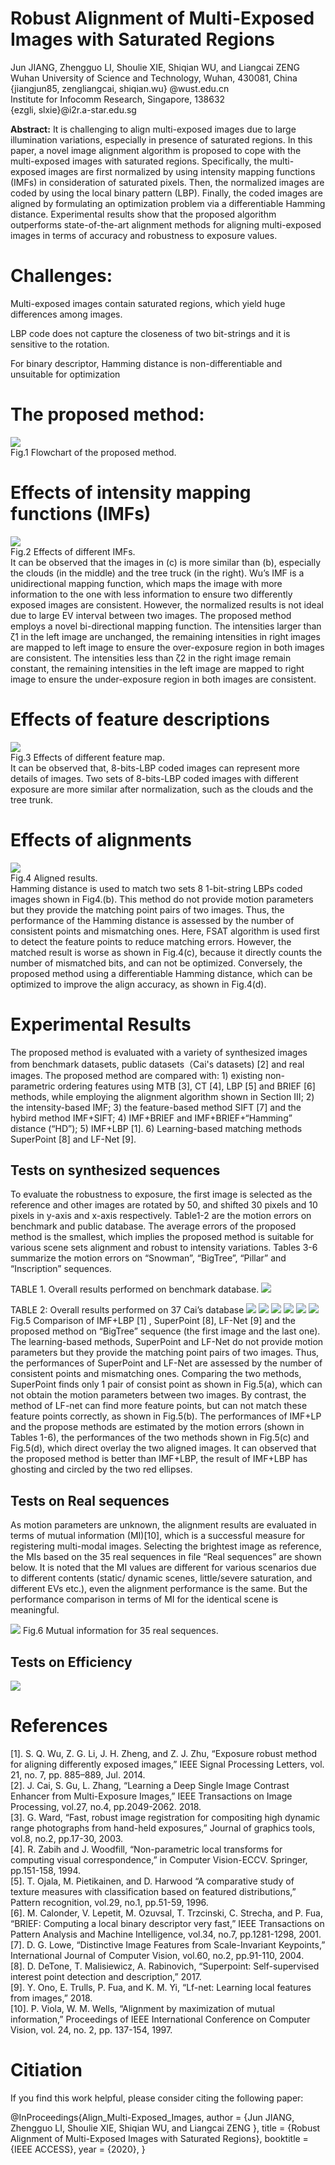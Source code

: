 Robust Alignment of Multi-Exposed Images with Saturated Regions
=========

Jun JIANG, Zhengguo LI, Shoulie XIE, Shiqian WU, and Liangcai ZENG <br>
Wuhan University of Science and Technology, Wuhan, 430081, China <br>
{jiangjun85, zengliangcai, shiqian.wu} @wust.edu.cn  <br>
Institute for Infocomm Research, Singapore, 138632 <br>
{ezgli, slxie}@i2r.a-star.edu.sg <br>

**Abstract:** It is challenging to align multi-exposed images due to large illumination variations, especially in presence of saturated regions. In this paper, a novel image alignment algorithm is proposed to cope with the multi-exposed images with saturated regions. Specifically, the multi-exposed images are first normalized by using intensity mapping functions (IMFs) in consideration of saturated pixels. Then, the normalized images are coded by using the local binary pattern (LBP). Finally, the coded images are aligned by formulating an optimization problem via a differentiable Hamming distance. Experimental results show that the proposed algorithm outperforms state-of-the-art alignment methods for aligning multi-exposed images in terms of accuracy and robustness to exposure values.
# Challenges:

Multi-exposed images contain saturated regions, which yield huge differences among images.

LBP code does not capture the closeness of two bit-strings and it is sensitive to the rotation.

For binary descriptor, Hamming distance is non-differentiable and unsuitable for optimization

# The proposed method:

![](https://github.com/gelinlan/Robust-Alignment-of-Multi-Exposed-Images-with-Saturated-Regions/blob/master/Fig1.jpg) <br>
Fig.1 Flowchart of the proposed method. <br>

# Effects of intensity mapping functions (IMFs)
![](https://github.com/gelinlan/Robust-Alignment-of-Multi-Exposed-Images-with-Saturated-Regions/blob/master/Fig2.jpg) <br>
Fig.2 Effects of different IMFs. <br>
It can be observed that the images in (c) is more similar than (b), especially the clouds (in the middle) and the tree truck (in the right). Wu’s IMF is a unidirectional mapping function, which maps the image with more information to the one with less information to ensure two differently exposed images are consistent. However, the normalized results is not ideal due to large EV interval between two images. The proposed method employs a novel bi-directional mapping function. The intensities larger than ζ1 in the left image are unchanged, the remaining intensities in right images are mapped to left image to ensure the over-exposure region in both images are consistent. The intensities less than ζ2 in the right image remain constant, the remaining intensities in the left image are mapped to right image to ensure the under-exposure region in both images are consistent.

# Effects of feature descriptions
![](https://github.com/gelinlan/Robust-Alignment-of-Multi-Exposed-Images-with-Saturated-Regions/blob/master/Fig3.jpg) <br>
Fig.3 Effects of different feature map. <br>
It can be observed that, 8-bits-LBP coded images can represent more details of images. Two sets of 8-bits-LBP coded images with different exposure are more similar after normalization, such as the clouds and the tree trunk. 

# Effects of alignments
![](https://github.com/gelinlan/Robust-Alignment-of-Multi-Exposed-Images-with-Saturated-Regions/blob/master/Fig4.jpg) <br>
Fig.4 Aligned results. <br>
Hamming distance is used to match two sets 8 1-bit-string LBPs coded images shown in Fig4.(b). This method do not provide motion parameters but they provide the matching point pairs of two images. Thus, the performance of the Hamming distance is assessed by the number of consistent points and mismatching ones. Here, FSAT algorithm is used first to detect the feature points to reduce matching errors. However, the matched result is worse as shown in Fig.4(c), because it directly counts the number of mismatched bits, and can not be optimized. Conversely, the proposed method using a differentiable Hamming distance, which can be optimized to improve the align accuracy, as shown in Fig.4(d).

# Experimental Results
The proposed method is evaluated with a variety of synthesized images from benchmark datasets, public datasets（Cai's datasets) [2] and real images. The proposed method are compared with: 1) existing non-parametric ordering features using MTB [3], CT [4], LBP [5] and BRIEF [6] methods, while employing the alignment algorithm shown in Section III; 2) the intensity-based IMF; 3) the feature-based method SIFT [7] and the hybird method IMF+SIFT; 4) IMF+BRIEF and IMF+BRIEF+“Hamming” distance (“HD”); 5) IMF+LBP [1]. 6) Learning-based matching methods SuperPoint [8] and LF-Net [9].
## Tests on synthesized sequences
To evaluate the robustness to exposure, the first image is selected as the reference and other images are rotated by 50, and shifted 30 pixels and 10 pixels in y-axis and x-axis respectively. Table1-2 are the motion errors on benchmark and public database. The average errors of the proposed method is the smallest, which implies the proposed method is suitable for various scene sets alignment and robust to intensity variations. Tables 3-6 summarize the motion errors on “Snowman”, “BigTree”, “Pillar” and “Inscription” sequences. 

TABLE 1. Overall results performed on benchmark database. 
![](https://github.com/gelinlan/Robust-Alignment-of-Multi-Exposed-Images-with-Saturated-Regions/blob/master/table1.jpg)

TABLE 2: Overall results performed on 37 Cai’s database
![](https://github.com/gelinlan/Robust-Alignment-of-Multi-Exposed-Images-with-Saturated-Regions/blob/master/table2.jpg)
![](https://github.com/gelinlan/Robust-Alignment-of-Multi-Exposed-Images-with-Saturated-Regions/blob/master/table3.jpg)
![](https://github.com/gelinlan/Robust-Alignment-of-Multi-Exposed-Images-with-Saturated-Regions/blob/master/table4.jpg)
![](https://github.com/gelinlan/Robust-Alignment-of-Multi-Exposed-Images-with-Saturated-Regions/blob/master/table5.jpg)
![](https://github.com/gelinlan/Robust-Alignment-of-Multi-Exposed-Images-with-Saturated-Regions/blob/master/table6.jpg)
![](https://github.com/gelinlan/Robust-Alignment-of-Multi-Exposed-Images-with-Saturated-Regions/blob/master/Fig5.jpg)
Fig.5 Comparison of IMF+LBP [1] , SuperPoint [8], LF-Net [9] and the proposed method on “BigTree” sequence (the first image and the last one). <br>
The learning-based methods, SuperPoint and LF-Net do not provide motion parameters but they provide the matching point pairs of two images. Thus, the performances of SuperPoint and LF-Net are assessed by the number of consistent points and mismatching ones. Comparing the two methods, SuperPoint finds only 1 pair of consist point as shown in Fig.5(a), which can not obtain the motion parameters between two images. By contrast, the method of LF-net can find more feature points, but can not match these feature points correctly, as shown in Fig.5(b). The performances of IMF+LP and the propose methods are estimated by the motion errors (shown in Tables 1-6), the performances of the two methods shown in Fig.5(c) and Fig.5(d), which direct overlay the two aligned images. It can observed that the proposed method is better than IMF+LBP, the result of IMF+LBP has ghosting and circled by the two red ellipses. 
## Tests on Real sequences
As motion parameters are unknown, the alignment results are evaluated in terms of mutual information (MI)[10], which is a successful measure for registering multi-modal images. Selecting the brightest image as reference, the MIs based on the 35 real sequences in file “Real sequences” are shown below.
It is noted that the MI values are different for various scenarios due to different contents (static/ dynamic scenes, little/severe saturation, and different EVs etc.), even the alignment performance is the same. But the performance comparison in terms of MI for the identical scene is meaningful.

![](https://github.com/gelinlan/Robust-Alignment-of-Multi-Exposed-Images-with-Saturated-Regions/blob/master/Fig6.jpg)
Fig.6 Mutual information for 35 real sequences.

## Tests on Efficiency
![](https://github.com/gelinlan/Robust-Alignment-of-Multi-Exposed-Images-with-Saturated-Regions/blob/master/table78.jpg)

# References
[1].	S. Q. Wu, Z. G. Li, J. H. Zheng, and Z. J. Zhu, “Exposure robust method for aligning differently exposed images,” IEEE Signal Processing Letters, vol. 21, no. 7, pp. 885–889, Jul. 2014. <br>
[2].	J. Cai, S. Gu, L. Zhang, “Learning a Deep Single Image Contrast Enhancer from Multi-Exposure Images,” IEEE Transactions on Image Processing, vol.27, no.4, pp.2049-2062. 2018. <br>
[3].	G. Ward, “Fast, robust image registration for compositing high dynamic range photographs from hand-held exposures,” Journal of graphics tools, vol.8, no.2, pp.17-30, 2003. <br>
[4].	R. Zabih and J. Woodfill, “Non-parametric local transforms for computing visual correspondence,” in Computer Vision-ECCV. Springer, pp.151-158, 1994. <br>
[5].	T. Ojala, M. Pietikainen, and D. Harwood “A comparative study of texture measures with classification based on featured distributions,” Pattern recognition, vol.29, no.1, pp.51-59, 1996. <br>
[6].	M. Calonder, V. Lepetit, M. Ozuvsal, T. Trzcinski, C. Strecha, and P. Fua, “BRIEF: Computing a local binary descriptor very fast,” IEEE Transactions on Pattern Analysis and Machine Intelligence, vol.34, no.7, pp.1281-1298, 2001. <br>
[7].	D. G. Lowe, “Distinctive Image Features from Scale-Invariant Keypoints,” International Journal of Computer Vision, vol.60, no.2, pp.91-110, 2004. <br>
[8].	D. DeTone, T. Malisiewicz, A. Rabinovich, “Superpoint: Self-supervised interest point detection and description,” 2017. <br>
[9].	Y. Ono, E. Trulls, P. Fua, and K. M. Yi, “Lf-net: Learning local features from images,” 2018. <br>
[10].	P. Viola, W. M. Wells, “Alignment by maximization of mutual information,”  Proceedings of IEEE International Conference on Computer Vision, vol. 24, no. 2, pp. 137-154, 1997. 


Citiation
========
If you find this work helpful, please consider citing the following paper:

@InProceedings{Align_Multi-Exposed_Images,
  author    = {Jun JIANG, Zhengguo LI, Shoulie XIE, Shiqian WU, and Liangcai ZENG },
  title     = {Robust Alignment of Multi-Exposed Images with Saturated Regions},
  booktitle = {IEEE ACCESS},
  year      = {2020},
}
